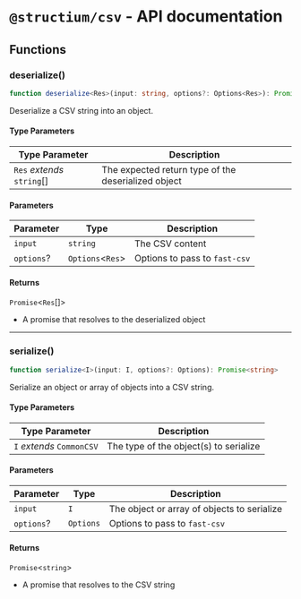 # `@structium/csv` - API documentation

## Functions

### deserialize()

```ts
function deserialize<Res>(input: string, options?: Options<Res>): Promise<Res[]>
```

Deserialize a CSV string into an object.

#### Type Parameters

| Type Parameter | Description |
| ------ | ------ |
| `Res` *extends* `string`[] | The expected return type of the deserialized object |

#### Parameters

| Parameter | Type | Description |
| ------ | ------ | ------ |
| `input` | `string` | The CSV content |
| `options`? | `Options`\<`Res`\> | Options to pass to `fast-csv` |

#### Returns

`Promise`\<`Res`[]\>

- A promise that resolves to the deserialized object

***

### serialize()

```ts
function serialize<I>(input: I, options?: Options): Promise<string>
```

Serialize an object or array of objects into a CSV string.

#### Type Parameters

| Type Parameter | Description |
| ------ | ------ |
| `I` *extends* `CommonCSV` | The type of the object(s) to serialize |

#### Parameters

| Parameter | Type | Description |
| ------ | ------ | ------ |
| `input` | `I` | The object or array of objects to serialize |
| `options`? | `Options` | Options to pass to `fast-csv` |

#### Returns

`Promise`\<`string`\>

- A promise that resolves to the CSV string
